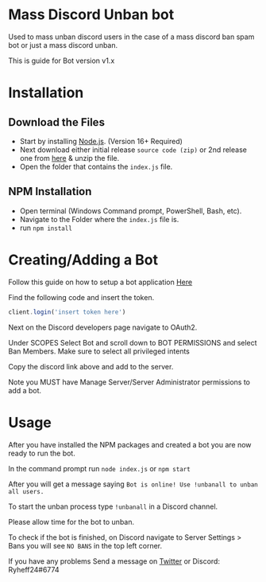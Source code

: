 # Mass Discord Unban bot

Used to mass unban discord users in the case of a mass discord ban spam bot or just a mass discord unban.

This is guide for Bot version v1.x

# Installation

## Download the Files

-   Start by installing [Node.js](https://nodejs.org/en/download/). (Version 16+ Required)
-   Next download either initial release `source code (zip)` or 2nd release one from [here](https://github.com/Ryheff24/Massdiscordunban/releases) & unzip the file.
-   Open the folder that contains the `index.js` file.

## NPM Installation

-   Open terminal (Windows Command prompt, PowerShell, Bash, etc).
-   Navigate to the Folder where the `index.js` file is.
-   run `npm install`

# Creating/Adding a Bot

Follow this guide on how to setup a bot application [Here](https://discordjs.guide/preparations/setting-up-a-bot-application.html#creating-your-bot)

Find the following code and insert the token.

```js
client.login('insert token here')
```

Next on the Discord developers page navigate to OAuth2.

Under SCOPES Select Bot and scroll down to BOT PERMISSIONS and select Ban Members. Make sure to select all privileged intents

Copy the discord link above and add to the server.

Note you MUST have Manage Server/Server Administrator permissions to add a bot.

# Usage

After you have installed the NPM packages and created a bot you are now ready to run the bot.

In the command prompt run `node index.js` or `npm start`

After you will get a message saying `Bot is online! Use !unbanall to unban all users.`

To start the unban process type `!unbanall` in a Discord channel.

Please allow time for the bot to unban.

To check if the bot is finished, on Discord navigate to Server Settings > Bans you will see `NO BANS` in the top left corner.

If you have any problems Send a message on [Twitter](https://twitter.com/Ryheff24) or Discord: Ryheff24#6774

